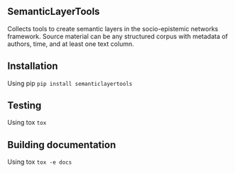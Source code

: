 ## SemanticLayerTools

Collects tools to create semantic layers in the socio-epistemic networks framework. Source material can be any structured corpus with metadata of authors, time, and at least one text column.

## Installation

Using pip `pip install semanticlayertools`

## Testing

Using tox `tox`

## Building documentation

Using tox `tox -e docs`
